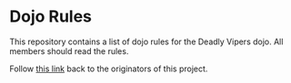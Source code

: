 Dojo Rules
==========

This repository contains a list of dojo rules for the Deadly Vipers dojo. All members should read the rules.

Follow [this link](https://github.com/deadlyvipers) back to the originators of this project.
